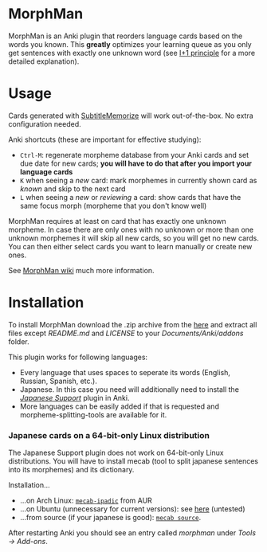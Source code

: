 # MorphMan
MorphMan is an Anki plugin that reorders language cards based on the words you known. This
__greatly__ optimizes your learning queue as you only get sentences with exactly one unknown word (see
[I+1 principle](http://rtkwiki.koohii.com/wiki/I%2B1) for a more detailed explanation).

# Usage
Cards generated with [SubtitleMemorize](https://github.com/ChangSpivey/SubtitleMemorize) will work out-of-the-box. No extra configuration needed.

Anki shortcuts (these are important for effective studying):
- `Ctrl-M`: regenerate morpheme database from your Anki cards and set due date for new cards; **you will have to do that after you import your language cards**
- `K` when seeing a _new_ card: mark morphemes in currently shown card as _known_ and skip to the next card
- `L` when seeing a _new_ or _reviewing_ a card: show cards that have the same focus morph (morpheme that you don't know well)

MorphMan requires at least on card that has exactly one unknown morpheme. In case there are only ones with no unknown or more than one unknown morphemes it will skip all new cards, so you will get no new cards. You can then either select cards you want to learn manually or create new ones.

See [MorphMan wiki](http://rtkwiki.koohii.com/wiki/Morph_Man) much more information.

# Installation

To install MorphMan download the .zip archive from the [here](https://github.com/ChangSpivey/MorphMan/releases)
and extract all files except *README.md* and *LICENSE* to your *Documents/Anki/addons* folder.

This plugin works for following languages:
-   Every language that uses spaces to seperate its words (English, Russian, Spanish, etc.).
-   Japanese. In this case you need will additionally need to install the *[Japanese Support](https://ankiweb.net/shared/info/3918629684)* plugin in Anki.
-   More languages can be easily added if that is requested and morpheme-splitting-tools are available for it.

### Japanese cards on a 64-bit-only Linux distribution
The Japanese Support plugin does not work on 64-bit-only Linux distributions. You will have to install mecab (tool to split japanese sentences into its morphemes) and its dictionary.

Installation...

- ...on Arch Linux: [`mecab-ipadic`](https://aur.archlinux.org/packages/mecab-ipadic/) from AUR
- ...on Ubuntu (unnecessary for current versions): see [here](https://gist.github.com/YoshihitoAso/9048005) (untested)
- ...from source (if your japanese is good): [`mecab source`](https://taku910.github.io/mecab/).

After restarting Anki you should see an entry called *morphman* under *Tools -> Add-ons*.

